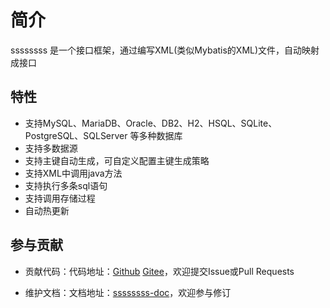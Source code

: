 # 简介

ssssssss 是一个接口框架，通过编写XML(类似Mybatis的XML)文件，自动映射成接口

## 特性

-  支持MySQL、MariaDB、Oracle、DB2、H2、HSQL、SQLite、PostgreSQL、SQLServer 等多种数据库
-  支持多数据源
-  支持主键自动生成，可自定义配置主键生成策略
-  支持XML中调用java方法
-  支持执行多条sql语句
-  支持调用存储过程
-  自动热更新

## 参与贡献

- 贡献代码：代码地址：[Github](https://github.com/javamxd/ssssssss) [Gitee](https://gitee.com/jmxd/ssssssss)，欢迎提交Issue或Pull Requests

- 维护文档：文档地址：[ssssssss-doc](https://github.com/javamxd/ssssssss-doc)，欢迎参与修订

